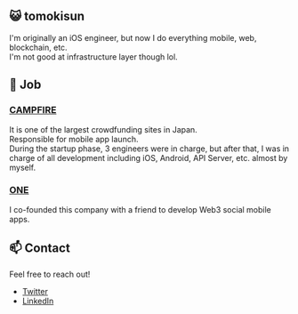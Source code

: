 ## 😺 tomokisun

I'm originally an iOS engineer, but now I do everything mobile, web, blockchain, etc.<br>
I'm not good at infrastructure layer though lol.

## 🚀 Job
### [CAMPFIRE](https://camp-fire.jp)
It is one of the largest crowdfunding sites in Japan.<br>
Responsible for mobile app launch.<br>
During the startup phase, 3 engineers were in charge, but after that, I was in charge of all development including iOS, Android, API Server, etc. almost by myself.

### [ONE](https://github.com/0x1-company)

I co-founded this company with a friend to develop Web3 social mobile apps.


## 📫 Contact
Feel free to reach out!
- [Twitter](https://twitter.com/tomokisun)
- [LinkedIn](https://www.linkedin.com/in/tomokisun/)
